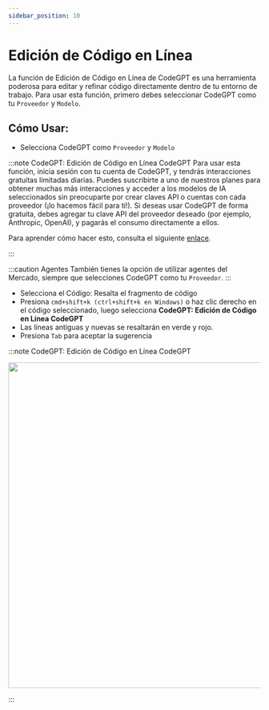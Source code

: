 ```yaml
---
sidebar_position: 10
---
```


# Edición de Código en Línea

La función de Edición de Código en Línea de CodeGPT es una herramienta poderosa para editar y refinar código directamente dentro de tu entorno de trabajo. Para usar esta función, primero debes seleccionar CodeGPT como tu `Proveedor` y `Modelo`.

## Cómo Usar:

- Selecciona CodeGPT como `Proveedor` y `Modelo`

:::note CodeGPT: Edición de Código en Línea CodeGPT
Para usar esta función, inicia sesión con tu cuenta de CodeGPT, y tendrás interacciones gratuitas limitadas diarias. Puedes suscribirte a uno de nuestros planes para obtener muchas más interacciones y acceder a los modelos de IA seleccionados sin preocuparte por crear claves API o cuentas con cada proveedor (¡lo hacemos fácil para ti!). Si deseas usar CodeGPT de forma gratuita, debes agregar tu clave API del proveedor deseado (por ejemplo, Anthropic, OpenAI), y pagarás el consumo directamente a ellos.

Para aprender cómo hacer esto, consulta el siguiente [enlace](https://help.codegpt.co/en/articles/9939744-connect-codegpt-to-vscode).

:::

:::caution Agentes
También tienes la opción de utilizar agentes del Mercado, siempre que selecciones CodeGPT como tu `Proveedor`.
:::

- Selecciona el Código: Resalta el fragmento de código
- Presiona `cmd+shift+k (ctrl+shift+k en Windows)` o haz clic derecho en el código seleccionado, luego selecciona **CodeGPT: Edición de Código en Línea CodeGPT**
- Las líneas antiguas y nuevas se resaltarán en verde y rojo.
- Presiona `Tab` para aceptar la sugerencia

:::note CodeGPT: Edición de Código en Línea CodeGPT

<p align="center">
  <img width="900" height="650" src="https://github.com/user-attachments/assets/87c82fe4-c2d7-4bbe-a76d-36176d659828" />
</p>
:::
